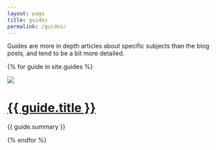 ```yaml
---
layout: page
title: guides
permalink: /guides/
---
```


Guides are more in depth articles about specific subjects than the blog posts, and tend to be a bit more detailed.

{% for guide in site.guides %}

  <div class="guide-panel">
  <a href="{{ guide.url }}"><img src="{{ guide.image }}" class="guide-hero-image"></a>
  <h1><a href="{{ guide.url }}">{{ guide.title }}</a></h1>
  <p>{{ guide.summary }}</p>
  </div>


{% endfor %}